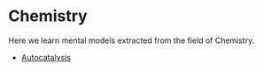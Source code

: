# Chemistry

Here we learn mental models extracted from the field of Chemistry. 

- [Autocatalysis](https://github.com/WiseCharlie/mental-models/tree/master/04-chemistry/01-autocatalysis)